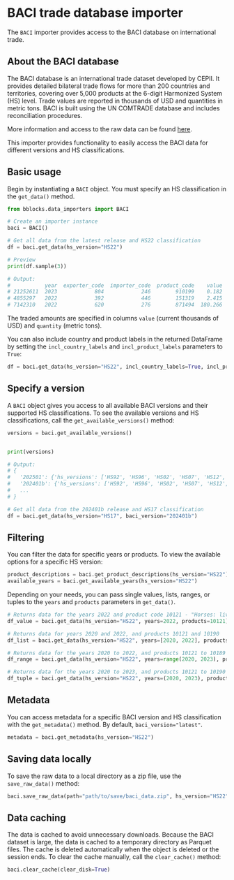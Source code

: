 # BACI trade database importer

The `BACI` importer provides access to the BACI database on international trade.

## About the BACI database

The BACI database is an international trade dataset developed by CEPII. It provides detailed bilateral trade flows for
more than 200 countries and territories, covering over 5,000 products at the 6-digit Harmonized System (HS) level.
Trade values are reported in thousands of USD and quantities in metric tons. BACI is built using the UN COMTRADE
database and includes reconciliation procedures.

More information and access to the raw data can be found [here](https://www.cepii.fr/CEPII/en/bdd_modele/presentation.asp?id=37).

This importer provides functionality to easily access the BACI data for different versions and HS classifications.

## Basic usage

Begin by instantiating a `BACI` object. You must specify an HS classification in the `get_data()` method. 

```python
from bblocks.data_importers import BACI

# Create an importer instance
baci = BACI()

# Get all data from the latest release and HS22 classification
df = baci.get_data(hs_version="HS22")

# Preview
print(df.sample(3))

# Output:
#           year  exporter_code  importer_code  product_code    value  quantity
# 21252611  2023            804            246        910199    0.182     0.001
# 4855297   2022            392            446        151319    2.415     0.649
# 7142310   2022            620            276        871494  180.266     5.269
```

The traded amounts are specified in columns `value` (current thousands of USD) and `quantity` (metric tons).

You can also include country and product labels in the returned DataFrame by setting the `incl_country_labels` and 
`incl_product_labels` parameters to `True`:

```python
df = baci.get_data(hs_version="HS22", incl_country_labels=True, incl_product_labels=True)
```

## Specify a version

A `BACI` object gives you access to all available BACI versions and their supported HS classifications.
To see the available versions and HS classifications, call the `get_available_versions()` method:

```python
versions = baci.get_available_versions()


print(versions)

# Output:
# {
#   '202501': {'hs_versions': ['HS92', 'HS96', 'HS02', 'HS07', 'HS12', 'HS17', 'HS22'], 'latest': True}, 
#   '202401b': {'hs_versions': ['HS92', 'HS96', 'HS02', 'HS07', 'HS12', 'HS17']},
#   ...
# }

# Get all data from the 202401b release and HS17 classification
df = baci.get_data(hs_version="HS17", baci_version="202401b")
```

## Filtering

You can filter the data for specific years or products. To view the available options for a specific HS version:
```python
product_descriptions = baci.get_product_descriptions(hs_version="HS22")
available_years = baci.get_available_years(hs_version="HS22")
```

Depending on your needs, you can pass single values, lists, ranges, or tuples to the `years` and `products` parameters 
in `get_data()`.

```python
# Returns data for the years 2022 and product code 10121 - "Horses: live, pure-bred breeding animals"
df_value = baci.get_data(hs_version="HS22", years=2022, products=10121)

# Returns data for years 2020 and 2022, and products 10121 and 10190
df_list = baci.get_data(hs_version="HS22", years=[2020, 2022], products=[10121, 10190])

# Returns data for the years 2020 to 2022, and products 10121 to 10189
df_range = baci.get_data(hs_version="HS22", years=range(2020, 2023), products=range(10121, 10190))

# Returns data for the years 2020 to 2023, and products 10121 to 10190
df_tuple = baci.get_data(hs_version="HS22", years=(2020, 2023), products=(10121, 10190))
```

## Metadata

You can access metadata for a specific BACI version and HS classification with the `get_metadata()` method. By default,
`baci_version="latest"`. 

```python
metadata = baci.get_metadata(hs_version="HS22")
```

## Saving data locally

To save the raw data to a local directory as a zip file, use the `save_raw_data()` method:

```python
baci.save_raw_data(path="path/to/save/baci_data.zip", hs_version="HS22")
```

## Data caching

The data is cached to avoid unnecessary downloads. Because the BACI dataset is large, the data is cached to
a temporary directory as Parquet files. The cache is deleted automatically when the object is deleted or the
session ends. To clear the cache manually, call the `clear_cache()` method:

```python
baci.clear_cache(clear_disk=True)
```
